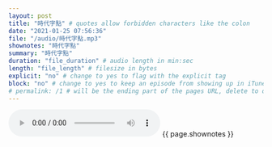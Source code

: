 ```yaml
---
layout: post
title: "時代字點" # quotes allow forbidden characters like the colon
date: "2021-01-25 07:56:36"
file: "/audio/時代字點.mp3"
shownotes: "時代字點"
summary: "時代字點"
duration: "file_duration" # audio length in min:sec
length: "file_length" # filesize in bytes
explicit: "no" # change to yes to flag with the explicit tag
block: "no" # change to yes to keep an episode from showing up in iTunes
# permalink: /1 # will be the ending part of the pages URL, delete to default to the title
---
```


<audio controls>
<source src="{{site.url}}{{site.baseurl}}{{ page.file }}" type="audio/x-mp3">
Your browser does not support the audio element.
</audio>
{{ page.shownotes }}
